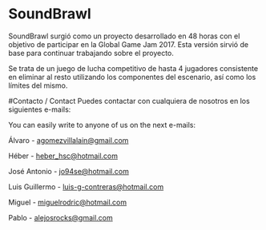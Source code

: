# SoundBrawl

SoundBrawl surgió como un proyecto desarrollado en 48 horas con el objetivo de participar en la Global Game Jam 2017. Esta versión sirvió de base para continuar trabajando sobre el proyecto.

Se trata de un juego de lucha competitivo de hasta 4 jugadores consistente en eliminar al resto utilizando los componentes del escenario, así como los límites del mismo.

#Contacto / Contact
Puedes contactar con cualquiera de nosotros en los siguientes e-mails:

You can easily write to anyone of us on the next e-mails:

Álvaro - agomezvillalain@gmail.com

Héber - heber_hsc@hotmail.com

José Antonio - jo94se@hotmail.com

Luis Guillermo - luis-g-contreras@hotmail.com

Miguel - miguelrodric@hotmail.com

Pablo - alejosrocks@gmail.com
